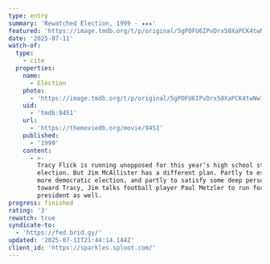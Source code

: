 ```yaml
---
type: entry
summary: 'Rewatched Election, 1999 - ★★★'
featured: 'https://image.tmdb.org/t/p/original/5gPOFU6IPvDrx50XaPCK4twNw79.jpg'
date: '2025-07-11'
watch-of:
  type:
    - cite
  properties:
    name:
      - Election
    photo:
      - 'https://image.tmdb.org/t/p/original/5gPOFU6IPvDrx50XaPCK4twNw79.jpg'
    uid:
      - 'tmdb:9451'
    url:
      - 'https://themoviedb.org/movie/9451'
    published:
      - '1999'
    content:
      - >-
        Tracy Flick is running unopposed for this year’s high school student
        election. But Jim McAllister has a different plan. Partly to establish a
        more democratic election, and partly to satisfy some deep personal anger
        toward Tracy, Jim talks football player Paul Metzler to run for
        president as well.
progress: finished
rating: '3'
rewatch: true
syndicate-to:
  - 'https://fed.brid.gy/'
updated: '2025-07-11T21:44:14.144Z'
client_id: 'https://sparkles.sploot.com/'
---
```


